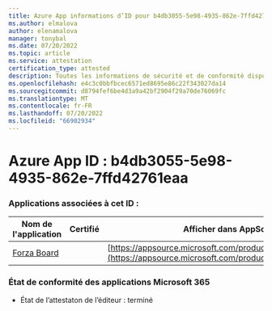 ```yaml
---
title: Azure App informations d’ID pour b4db3055-5e98-4935-862e-7ffd42761eaa
ms.author: elmalova
author: elenamalova
manager: tonybal
ms.date: 07/20/2022
ms.topic: article
ms.service: attestation
certification_type: attested
description: Toutes les informations de sécurité et de conformité disponibles pour b4db3055-5e98-4935-862e-7ffd42761eaa.
ms.openlocfilehash: e4c3c0bbfbcec6571ed8695e86c22f343027da14
ms.sourcegitcommit: d8794fef6be4d3a9a42bf2904f29a70de76069fc
ms.translationtype: MT
ms.contentlocale: fr-FR
ms.lasthandoff: 07/20/2022
ms.locfileid: "66902934"
---
```

# <a name="azure-app-id-b4db3055-5e98-4935-862e-7ffd42761eaa"></a>Azure App ID : b4db3055-5e98-4935-862e-7ffd42761eaa


### <a name="apps-associated-with-this-id"></a>Applications associées à cet ID :
| **Nom de l'application** | **Certifié** | **Afficher dans AppSource** |
|--------------|---------------|-----------------------|
| [Forza Board](../forward/WA200004274.md) |  | [https://appsource.microsoft.com/product/office/WA200004274](https://appsource.microsoft.com/product/office/WA200004274) |

### <a name="microsoft-365-app-compliance-status"></a>État de conformité des applications Microsoft 365
- État de l’attestaton de l’éditeur : terminé

